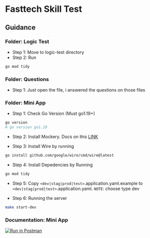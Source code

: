 # Fasttech Skill Test

## Guidance

### Folder: Logic Test

- Step 1: Move to logic-test directory
- Step 2: Run

```bash
go mod tidy
```

### Folder: Questions

- Step 1: Just open the file, i answered the questions on those files

### Folder: Mini App

- Step 1: Check Go Version (Must go1.19+)

```bash
go version
# go version go1.19
```

- Step 2: Install Mockery. Docs on this [LINK](https://github.com/vektra/mockery)

- Step 3: Install Wire by running

```bash
go install github.com/google/wire/cmd/wire@latest
```

- Step 4: Install Depedencies by Running

```bash
go mod tidy
```

- Step 5: Copy `<dev|stag|prod|test>`.application.yaml.example to `<dev|stag|prod|test>`.application.yaml. `NOTE`: choose type dev

- Step 6: Running the server

```bash
make start-dev
```

### Documentation: Mini App

[![Run in Postman](https://run.pstmn.io/button.svg)](https://app.getpostman.com/run-collection/10344918-e617f456-d76a-4635-9e44-f44247265b08?action=collection%2Ffork&collection-url=entityId%3D10344918-e617f456-d76a-4635-9e44-f44247265b08%26entityType%3Dcollection%26workspaceId%3D43df7931-feec-460c-8889-25210781dc3f)
